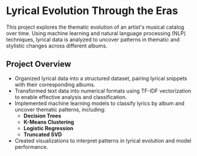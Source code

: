 # Lyrical Evolution Through the Eras

This project explores the thematic evolution of an artist's musical catalog over time. Using machine learning and natural language processing (NLP) techniques, lyrical data is analyzed to uncover patterns in thematic and stylistic changes across different albums.

## Project Overview
- Organized lyrical data into a structured dataset, pairing lyrical snippets with their corresponding albums.
- Transformed text data into numerical formats using TF-IDF vectorization to enable effective analysis and classification.
- Implemented machine learning models to classify lyrics by album and uncover thematic patterns, including:
  - **Decision Trees**
  - **K-Means Clustering**
  - **Logistic Regression**
  - **Truncated SVD**
- Created visualizations to interpret patterns in lyrical evolution and model performance.
